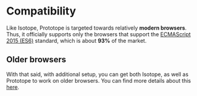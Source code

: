 # Compatibility

Like Isotope, Prototope is targeted towards relatively **modern browsers**. Thus, it officially supports only the browsers that support the [ECMAScript 2015 (ES6)](https://caniuse.com/#feat=es6) standard, which is about **93%** of the market.

## Older browsers

With that said, with additional setup, you can get both Isotope, as well as Prototope to work on older browsers. You can find more details about this [here](https://areknawo.com/isotope#docs>compatibility).
